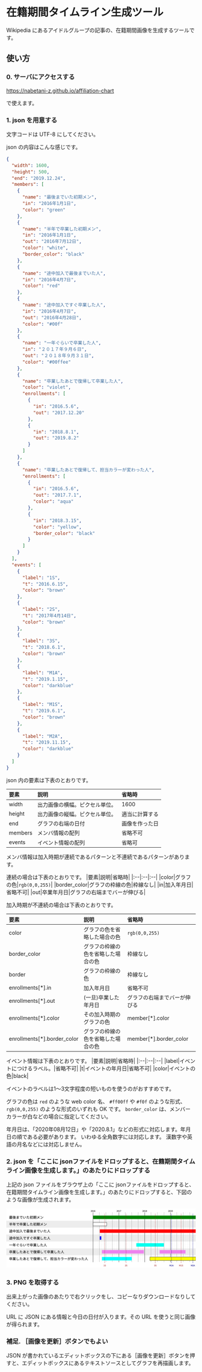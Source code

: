 # 在籍期間タイムライン生成ツール

Wikipedia にあるアイドルグループの記事の、在籍期間画像を生成するツールです。


## 使い方

### 0. サーバにアクセスする

https://nabetani-z.github.io/affiliation-chart

で使えます。

### 1. json を用意する

文字コードは UTF-8 にしてください。

json の内容はこんな感じです。

```json
{
  "width": 1600,
  "height": 500,
  "end": "2019.12.24",
  "members": [
    {
      "name": "最後までいた初期メン",
      "in": "2016年1月1日",
      "color": "green"
    },
    {
      "name": "半年で卒業した初期メン",
      "in": "2016年1月1日",
      "out": "2016年7月12日",
      "color": "white",
      "border_color": "black"
    },
    {
      "name": "途中加入で最後までいた人",
      "in": "2016年4月7日",
      "color": "red"
    },
    {
      "name": "途中加入ですぐ卒業した人",
      "in": "2016年4月7日",
      "out": "2016年4月28日",
      "color": "#00f"
    },
    {
      "name": "一年ぐらいで卒業した人",
      "in": "２０１７年９月６日",
      "out": "２０１８年９月３１日",
      "color": "#00ffee"
    },
    {
      "name": "卒業したあとで復帰して卒業した人",
      "color": "violet",
      "enrollments": [
        {
          "in": "2016.5.6",
          "out": "2017.12.20"
        },
        {
          "in": "2018.8.1",
          "out": "2019.8.2"
        }
      ]
    },
    {
      "name": "卒業したあとで復帰して、担当カラーが変わった人",
      "enrollments": [
        {
          "in": "2016.5.6",
          "out": "2017.7.1",
          "color": "aqua"
        },
        {
          "in": "2018.3.15",
          "color": "yellow",
          "border_color": "black"
        }
      ]
    }
  ],
  "events": [
    {
      "label": "1S",
      "t": "2016.6.15",
      "color": "brown"
    },
    {
      "label": "2S",
      "t": "2017年4月14日",
      "color": "brown"
    },
    {
      "label": "3S",
      "t": "2018.6.1",
      "color": "brown"
    },
    {
      "label": "M1A",
      "t": "2019.1.15",
      "color": "darkblue"
    },
    {
      "label": "M1S",
      "t": "2019.6.1",
      "color": "brown"
    },
    {
      "label": "M2A",
      "t": "2019.11.15",
      "color": "darkblue"
    }
  ]
}
```

json 内の要素は下表のとおりです。

|要素|説明|省略時|
|:--|:--|:--|
|width|出力画像の横幅。ピクセル単位。|1600|
|height|出力画像の縦幅。ピクセル単位。|適当に計算する|
|end|グラフの右端の日付|画像を作った日|
|members|メンバ情報の配列|省略不可|
|events|イベント情報の配列|省略可|

メンバ情報は加入時期が連続であるパターンと不連続であるパターンがあります。

連続の場合は下表のとおりです。
|要素|説明|省略時|
|:--|:--|:--|
|color|グラフの色|`rgb(0,0,255)`|
|border_color|グラフの枠線の色|枠線なし|
|in|加入年月日|省略不可|
|out|卒業年月日|グラフの右端までバーが伸びる|

加入時期が不連続の場合は下表のとおりです。

|要素|説明|省略時|
|:--|:--|:--|
|color|グラフの色を省略した場合の色|`rgb(0,0,255)`|
|border_color|グラフの枠線の色を省略した場合の色|枠線なし|
|border|グラフの枠線の色|枠線なし|
|enrollments\[\*\].in|加入年月日|省略不可|
|enrollments\[\*\].out|(一旦)卒業した年月日|グラフの右端までバーが伸びる|
|enrollments\[\*\].color|その加入時期のグラフの色|member\[\*\].color|
|enrollments\[\*\].border_color|グラフの枠線の色を省略した場合の色|member\[\*\].border_color|


イベント情報は下表のとおりです。
|要素|説明|省略時|
|:--|:--|:--|
|label|イベントにつけるラベル。|省略不可|
|t|イベントの年月日|省略不可|
|color|イベントの色|black|

イベントのラベルは1〜3文字程度の短いものを使うのがおすすめです。


グラフの色は `red` のような web color 名、 `#ff00ff` や `#f0f` のような形式、 `rgb(0,0,255)` のような形式のいずれも OK です。
`border_color` は、メンバーカラーが白などの場合に指定してください。

年月日は、「2020年08月12日」や「2020.8.1」などの形式に対応します。年月日の順である必要があります。
いわゆる全角数字には対応します。
漢数字や英語の月名などには対応しません。

### 2. json を「ここに jsonファイルをドロップすると、在籍期間タイムライン画像を生成します。」のあたりにドロップする

上記の json ファイルをブラウザ上の「ここに jsonファイルをドロップすると、在籍期間タイムライン画像を生成します。」のあたりにドロップすると、下図のような画像が生成されます。

![上記の json によって作られる画像](affiliation-chart.png "在籍期間タイムライン画像")

### 3. PNG を取得する

出来上がった画像のあたりで右クリックをし、コピーなりダウンロードなりしてください。

URL に JSON にある情報と今日の日付が入ります。その URL を使うと同じ画像が得られます。

### 補足. ［画像を更新］ボタンでもよい

JSON が書かれているエディットボックスの下にある［画像を更新］ボタンを押すと、エディットボックスにあるテキストソースとしてグラフを再描画します。
